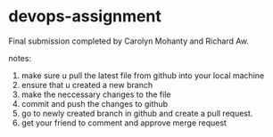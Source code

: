 # devops-assignment
Final submission completed by Carolyn Mohanty and Richard Aw.

notes:
1) make sure u pull the latest file from github into your local machine
2) ensure that u created a new branch
3) make the neccessary changes to the file
4) commit and push the changes to github
5) go to newly created branch in github and create a pull request.
6) get your friend to comment and approve merge request
